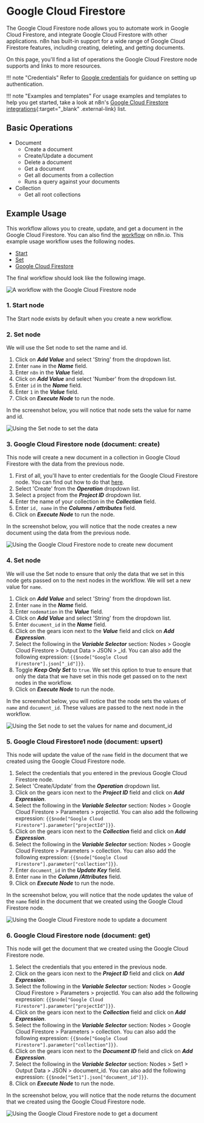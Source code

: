 # Google Cloud Firestore

The Google Cloud Firestore node allows you to automate work in Google Cloud Firestore, and integrate Google Cloud Firestore with other applications. n8n has built-in support for a wide range of Google Cloud Firestore features, including creating, deleting, and getting documents. 

On this page, you'll find a list of operations the Google Cloud Firestore node supports and links to more resources.

!!! note "Credentials"
    Refer to [Google credentials](https://docs.n8n.io/integrations/builtin/credentials/google/) for guidance on setting up authentication. 

!!! note "Examples and templates"
    For usage examples and templates to help you get started, take a look at n8n's [Google Cloud Firestore integrations](https://n8n.io/integrations/google-cloud-firestore/){:target="_blank" .external-link} list.


## Basic Operations

* Document
    * Create a document
    * Create/Update a document
    * Delete a document
    * Get a document
    * Get all documents from a collection
    * Runs a query against your documents
* Collection
    * Get all root collections

## Example Usage

This workflow allows you to create, update, and get a document in the Google Cloud Firestore. You can also find the [workflow](https://n8n.io/workflows/839) on n8n.io. This example usage workflow uses the following nodes.
- [Start](/integrations/builtin/core-nodes/n8n-nodes-base.start/)
- [Set](/integrations/builtin/core-nodes/n8n-nodes-base.set/)
- [Google Cloud Firestore]()

The final workflow should look like the following image.

![A workflow with the Google Cloud Firestore node](/_images/integrations/builtin/app-nodes/googlecloudfirestore/workflow.png)

### 1. Start node

The Start node exists by default when you create a new workflow.

### 2. Set node

We will use the Set node to set the name and id.

1. Click on ***Add Value*** and select 'String' from the dropdown list.
2. Enter `name` in the ***Name*** field.
3. Enter `n8n` in the ***Value*** field.
4. Click on ***Add Value*** and select 'Number' from the dropdown list.
5. Enter `id` in the ***Name*** field.
6. Enter `1` in the ***Value*** field.
7. Click on ***Execute Node*** to run the node.

In the screenshot below, you will notice that node sets the value for name and id.

![Using the Set node to set the data](/_images/integrations/builtin/app-nodes/googlecloudfirestore/set_node.png)

### 3. Google Cloud Firestore node (document: create)

This node will create a new document in a collection in Google Cloud Firestore with the data from the previous node.

1. First of all, you'll have to enter credentials for the Google Cloud Firestore node. You can find out how to do that [here](/integrations/builtin/credentials/google/).
2. Select 'Create' from the ***Operation*** dropdown list.
3. Select a project from the ***Project ID*** dropdown list.
4. Enter the name of your collection in the ***Collection*** field.
5. Enter `id, name` in the ***Columns / attributes*** field.
6. Click on ***Execute Node*** to run the node.

In the screenshot below, you will notice that the node creates a new document using the data from the previous node.

![Using the Google Cloud Firestore node to create new document](/_images/integrations/builtin/app-nodes/googlecloudfirestore/googlecloudfirestore_node.png)

### 4. Set node

We will use the Set node to ensure that only the data that we set in this node gets passed on to the next nodes in the workflow. We will set a new value for `name`.

1. Click on ***Add Value*** and select 'String' from the dropdown list.
2. Enter `name` in the ***Name*** field.
3. Enter `nodemation` in the ***Value*** field.
4. Click on ***Add Value*** and select 'String' from the dropdown list.
5. Enter `document_id` in the ***Name*** field.
6. Click on the gears icon next to the ***Value*** field and click on ***Add Expression***.
7. Select the following in the ***Variable Selector*** section: Nodes > Google Cloud Firestore > Output Data > JSON > _id. You can also add the following expression: `{{$node["Google Cloud Firestore"].json["_id"]}}`.
8. Toggle ***Keep Only Set*** to `true`. We set this option to true to ensure that only the data that we have set in this node get passed on to the next nodes in the workflow.
9. Click on ***Execute Node*** to run the node.


In the screenshot below, you will notice that the node sets the values of `name` and `document_id`. These values are passed to the next node in the workflow.

![Using the Set node to set the values for name and document_id](/_images/integrations/builtin/app-nodes/googlecloudfirestore/set1_node.png)

### 5. Google Cloud Firestore1 node (document: upsert)

This node will update the value of the `name` field in the document that we created using the Google Cloud Firestore node.

1. Select the credentials that you entered in the previous Google Cloud Firestore node.
2. Select 'Create/Update' from the ***Operation*** dropdown list.
3. Click on the gears icon next to the ***Project ID*** field and click on ***Add Expression***.
4. Select the following in the ***Variable Selector*** section: Nodes > Google Cloud Firestore > Parameters > projectId. You can also add the following expression: `{{$node["Google Cloud Firestore"].parameter["projectId"]}}`.
5. Click on the gears icon next to the ***Collection*** field and click on ***Add Expression***.
6. Select the following in the ***Variable Selector*** section: Nodes > Google Cloud Firestore > Parameters > collection. You can also add the following expression: `{{$node["Google Cloud Firestore"].parameter["collection"]}}`.
7. Enter `document_id` in the ***Update Key*** field.
8. Enter `name` in the ***Column /Attributes*** field.
9. Click on ***Execute Node*** to run the node.


In the screenshot below, you will notice that the node updates the value of the `name` field in the document that we created using the Google Cloud Firestore node.

![Using the Google Cloud Firestore node to update a document](/_images/integrations/builtin/app-nodes/googlecloudfirestore/googlecloudfirestore1_node.png)

### 6. Google Cloud Firestore node (document: get)

This node will get the document that we created using the Google Cloud Firestore node.


1. Select the credentials that you entered in the previous node.
2. Click on the gears icon next to the ***Project ID*** field and click on ***Add Expression***.
3. Select the following in the ***Variable Selector*** section: Nodes > Google Cloud Firestore > Parameters > projectId. You can also add the following expression: `{{$node["Google Cloud Firestore"].parameter["projectId"]}}`.
4. Click on the gears icon next to the ***Collection*** field and click on ***Add Expression***.
5. Select the following in the ***Variable Selector*** section: Nodes > Google Cloud Firestore > Parameters > collection. You can also add the following expression: `{{$node["Google Cloud Firestore"].parameter["collection"]}}`.
6. Click on the gears icon next to the ***Document ID*** field and click on ***Add Expression***.
7. Select the following in the ***Variable Selector*** section: Nodes > Set1 > Output Data > JSON > document_id. You can also add the following expression: `{{$node["Set1"].json["document_id"]}}`.
8. Click on ***Execute Node*** to run the node.


In the screenshot below, you will notice that the node returns the document that we created using the Google Cloud Firestore node.

![Using the Google Cloud Firestore node to get a document](/_images/integrations/builtin/app-nodes/googlecloudfirestore/googlecloudfirestore2_node.png)

